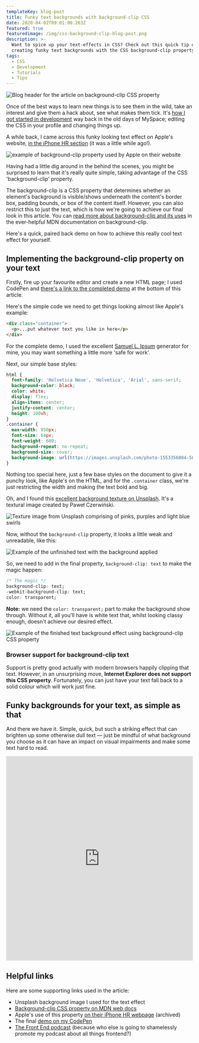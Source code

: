 ```yaml
---
templateKey: blog-post
title: Funky text backgrounds with background-clip CSS
date: 2020-04-02T09:01:00.263Z
featured: true
featuredimage: /img/css-background-clip-blog-post.png
description: >-
  Want to spice up your text-effects in CSS? Check out this quick tip on
  creating funky text backgrounds with the CSS background-clip property.
tags:
  - CSS
  - Development
  - Tutorials
  - Tips
---
```


![Blog header for the article on background-clip CSS property](/img/css-background-clip-blog-post.png)

Once of the best ways to learn new things is to see them in the wild, take an interest and give them a hack about, see what makes them tick. It's [how I got started in development](https://thefrontendpodcast.site/episodes/episode-1/) way back in the old days of MySpace; editing the CSS in your profile and changing things up.

A while back, I came across this funky looking text effect on Apple's website, [in the iPhone HR section](https://web.archive.org/web/20190105152534/https://www.apple.com/uk/iphone-xr/) (it was a little while ago!).

![example of background-clip property used by Apple on their website](/img/apple-bg-effect.png)

Having had a little dig around in the behind the scenes, you might be surprised to learn that it's really quite simple, taking advantage of the CSS 'background-clip' property.

The background-clip is a CSS property that determines whether an element's background is visible/shows underneath the content's border box, padding bounds, or box of the content itself. However, you can also restrict this to just the text, which is how we're going to achieve our final look in this article. You can [read more about background-clip and its uses](https://developer.mozilla.org/en-US/docs/Web/CSS/background-clip) in the ever-helpful MDN documentation on background-clip.

Here's a quick, paired back demo on how to achieve this really cool text effect for yourself.

## Implementing the background-clip property on your text

Firstly, fire up your favourite editor and create a new HTML page; I used CodePen and [there's a link to the completed demo](https://codepen.io/robkendal/pen/MWwRmMo) at the bottom of this article.

Here's the simple code we need to get things looking almost like Apple's example:

```html
<div class="container">
  <p>...put whatever text you like in here</p>
</div>
```

For the complete demo, I used the excellent [Samuel L. Ipsum](https://slipsum.com/) generator for mine, you may want something a little more 'safe for work'.

Next, our simple base styles:

```css
html {
  font-family: 'Helvetica Neue', 'Helvetica', 'Arial', sans-serif;
  background-color: black;
  color: white;
  display: flex;
  align-items: center;
  justify-content: center;
  height: 100vh;
}
.container {
  max-width: 950px;
  font-size: 64px;
  font-weight: 600;
  background-repeat: no-repeat;
  background-size: cover;
  background-image: url(https://images.unsplash.com/photo-1553356084-58ef4a67b2a7?ixlib=rb-1.2.1&ixid=eyJhcHBfaWQiOjEyMDd9&auto=format&fit=crop&w=640&q=80);
}
```

Nothing too special here, just a few base styles on the document to give it a punchy look, like Apple's on the HTML, and for the `.container` class, we're just restricting the width and making the text bold and big.

Oh, and I found this [excellent background texture on Unsplash](https://unsplash.com/photos/8uZPynIu-rQ). It's a textural image created by Paweł Czerwiński.

![Texture image from Unsplash comprising of pinks, purples and light blue swirls](/img/pawel-czerwinski-8uZPynIu-rQ-unsplash.jpg)

Now, without the `background-clip` property, it looks a little weak and unreadable, like this:

![Example of the unfinished text with the background applied](/img/texture-without-clip.png)

So, we need to add in the final property, `background-clip: text` to make the magic happen:

```css
/* The magic */
background-clip: text;
-webkit-background-clip: text;
color: transparent;
```

**Note:** we need the `color: transparent;` part to make the background show through. Without it, all you'll have is white text that, whilst looking classy enough, doesn't achieve our desired effect.

![Example of the finished text background effect using background-clip CSS property](/img/finished-background-clip.png)

### Browser support for background-clip text

Support is pretty good actually with modern browsers happily clipping that text. However, in an unsurprising move, **Internet Explorer does not support this CSS property**. Fortunately, you can just have your text fall back to a solid colour which will work just fine.

## Funky backgrounds for your text, as simple as that

And there we have it. Simple, quick, but such a striking effect that can brighten up some otherwise dull text — just be mindful of what background you choose as it can have an impact on visual impairments and make some text hard to read.

<iframe height="550" style="width: 100%;" scrolling="no" title="Textured Transparent Text Effect - CSS" src="https://codepen.io/robkendal/embed/MWwRmMo?height=550&theme-id=dark&default-tab=result" frameborder="no" allowtransparency="true" allowfullscreen="true">
  See the Pen <a href='https://codepen.io/robkendal/pen/MWwRmMo'>Textured Transparent Text Effect - CSS</a> by Rob Kendal
  (<a href='https://codepen.io/robkendal'>@robkendal</a>) on <a href='https://codepen.io'>CodePen</a>.
</iframe>

## Helpful links

Here are some supporting links used in the article:

- Unsplash background image I used for the text effect
- [Background-clip CSS property on MDN web docs](https://developer.mozilla.org/en-US/docs/Web/CSS/background-clip)
- Apple's use of this property [on their iPhone HR webpage](https://web.archive.org/web/20190105152534/https://www.apple.com/uk/iphone-xr/) (archived)
- The final [demo on my CodePen](https://codepen.io/robkendal/pen/MWwRmMo)
- [The Front End podcast](https://thefrontendpodcast.site) (because who else is going to shamelessly promote my podcast about all things frontend?)
